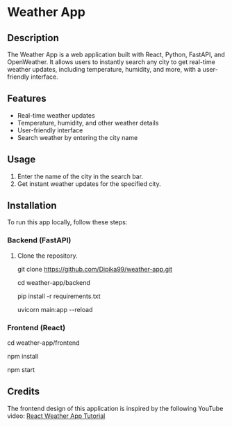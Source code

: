 # Weather App

## Description
The Weather App is a web application built with React, Python, FastAPI, and OpenWeather. It allows users to instantly search any city to get real-time weather updates, including temperature, humidity, and more, with a user-friendly interface.

## Features
- Real-time weather updates
- Temperature, humidity, and other weather details
- User-friendly interface
- Search weather by entering the city name

## Usage
1. Enter the name of the city in the search bar.
2. Get instant weather updates for the specified city.

## Installation
To run this app locally, follow these steps:

### Backend (FastAPI)
1. Clone the repository.
   
   git clone https://github.com/Dipika99/weather-app.git

   cd weather-app/backend

   pip install -r requirements.txt

   uvicorn main:app --reload

### Frontend (React)
   cd weather-app/frontend
   
   npm install
   
   npm start

## Credits
The frontend design of this application is inspired by the following YouTube video:
[React Weather App Tutorial](https://www.youtube.com/watch?v=UjeXpct3p7M&t=1755s)

   

